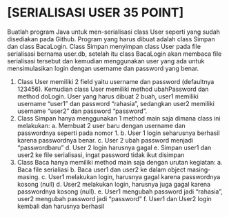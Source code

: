 # [SERIALISASI USER 35 POINT] 
Buatlah program Java untuk men-serialisasi class User seperti yang sudah disediakan pada Github.  Program yang harus dibuat adalah class Simpan dan class BacaLogin.  Class Simpan menyimpan class User pada file serialisasi bernama user.db, setelah itu class BacaLogin akan membaca file serialisasi tersebut dan kemudian menggunakan user yang ada untuk mensimulasikan login dengan username dan password yang benar.

1.	Class User memiliki 2 field yaitu username dan password (defaultnya 123456).  Kemudian class User memiliki method ubahPassword dan method doLogin.
User yang harus dibuat 2 buah, user1 memiliki username “user1” dan password “rahasia”, sedangkan user2 memiliki username “user2” dan password “password”.
2.	Class Simpan hanya menggunakan 1 method main saja dimana class ini melakukan:
  a.	Membuat 2 user baru dengan username dan passwordnya seperti pada nomor 1.
  b.	User 1 login seharusnya berhasil karena passwordnya benar.
  c.	User 2 ubah password menjadi “passwordbaru”
  d.	User 2 login harusnya gagal
  e.	Simpan user1 dan user2 ke file serialisasi, ingat password tidak ikut disimpan
3.	Class Baca hanya memiliki method main saja dengan urutan kegiatan:
  a.	Baca file serialiasi
  b.	Baca user1 dan user2 ke dalam object masing-masing.
  c.	User1 melakukan login, harusnya gagal karena passwordnya kosong (null)
  d.	User2 melakukan login, harusnya juga gagal karena passwordnya kosong (null).
  e.	User1 mengubah password jadi “rahasia”, user2 mengubah password jadi “password”
  f.	User1 dan User2 login kembali dan harusnya berhasil
